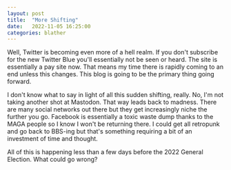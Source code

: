 ```yaml
---
layout: post
title:  "More Shifting"
date:   2022-11-05 16:25:00
categories: blather
---
```

Well, Twitter is becoming even more of a hell realm.  If you don't subscribe for the new Twitter Blue you'll essentially not be seen or heard.  The site is essentially a pay site now.  That means my time there is rapidly coming to an end unless this changes.  This blog is going to be the primary thing going forward.

I don't know what to say in light of all this sudden shifting, really.  No, I'm not taking another shot at Mastodon.  That way leads back to madness.  There are many social networks out there but they get increasingly niche the further you go.  Facebook is essentially a toxic waste dump thanks to the MAGA people so I know I won't be returning there.  I could get all retropunk and go back to BBS-ing but that's something requiring a bit of an investment of time and thought.

All of this is happening less than a few days before the 2022 General Election.  What could go wrong?